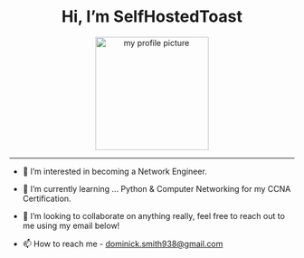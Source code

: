 <h1 align="center"> Hi, I’m SelfHostedToast </h1>
<p align="center"> <img src="pfp.png" alt="my profile picture" width="200"/> </p>
<hr>

- 👀 I’m interested in becoming a Network Engineer.

- 🌱 I’m currently learning ... Python & Computer Networking for my CCNA Certification.

- 💞️ I’m looking to collaborate on anything really, feel free to reach out to me using my email below!

- 📫 How to reach me - dominick.smith938@gmail.com
